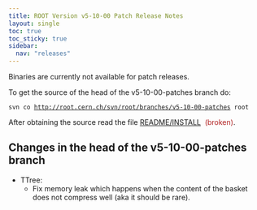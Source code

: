 ```yaml
---
title: ROOT Version v5-10-00 Patch Release Notes
layout: single
toc: true
toc_sticky: true
sidebar:
  nav: "releases"
---
```



<div class="content">
<p>Binaries are currently not available for patch releases.</p>

<p>To get the source of the head of the v5-10-00-patches branch do:</p>
<code>svn co <a href="http://root.cern.ch/svn/root/branches/v5-10-00-patches" title="http://root.cern.ch/svn/root/branches/v5-10-00-patches">http://root.cern.ch/svn/root/branches/v5-10-00-patches</a> root </code>

<p>After obtaining the source read the file <a href="/get-root-sources">README/INSTALL</a>&nbsp; <span style="color:#B22222;">(broken)</span>.</p>

<h2>Changes in the head of the v5-10-00-patches branch</h2>

<ul>
	<li>TTree:
	<ul>
		<li>Fix memory leak which happens when the content of the basket does not compress well (aka it should be rare).</li>
	</ul>
	</li>
</ul>
</div>
